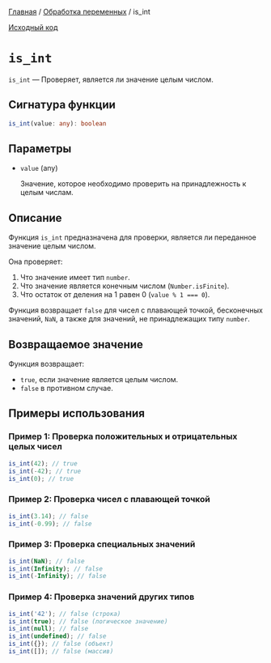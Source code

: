 [Главная](../../README.md) / [Обработка переменных](../variables.md) / is_int

[Исходный код](../../src/variables/is_int.mjs)

# `is_int`

`is_int` &mdash; Проверяет, является ли значение целым числом.

## Сигнатура функции

```ts
is_int(value: any): boolean
```

## Параметры

-   `value` (any)

    Значение, которое необходимо проверить на принадлежность к целым числам.

## Описание

Функция `is_int` предназначена для проверки, является ли переданное значение целым числом.

Она проверяет:

1. Что значение имеет тип `number`.
2. Что значение является конечным числом (`Number.isFinite`).
3. Что остаток от деления на 1 равен 0 (`value % 1 === 0`).

Функция возвращает `false` для чисел с плавающей точкой, бесконечных значений, `NaN`, а также для
значений, не принадлежащих типу `number`.

## Возвращаемое значение

Функция возвращает:

-   `true`, если значение является целым числом.
-   `false` в противном случае.

## Примеры использования

### Пример 1: Проверка положительных и отрицательных целых чисел

```js
is_int(42); // true
is_int(-42); // true
is_int(0); // true
```

### Пример 2: Проверка чисел с плавающей точкой

```js
is_int(3.14); // false
is_int(-0.99); // false
```

### Пример 3: Проверка специальных значений

```js
is_int(NaN); // false
is_int(Infinity); // false
is_int(-Infinity); // false
```

### Пример 4: Проверка значений других типов

```js
is_int('42'); // false (строка)
is_int(true); // false (логическое значение)
is_int(null); // false
is_int(undefined); // false
is_int({}); // false (объект)
is_int([]); // false (массив)
```
